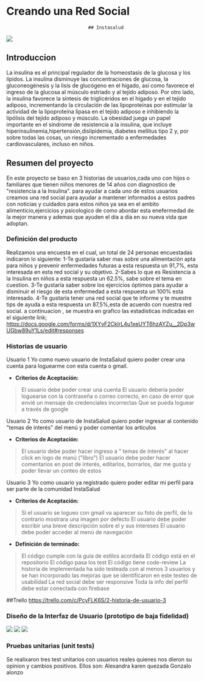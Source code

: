 # Creando una Red Social

                                  ## Instasalud
 ![](logo.png)                                 
## Introduccion
La insulina es el principal regulador de la homeostasis de la glucosa y los lípidos.
La insulina disminuye las concentraciones de glucosa, la gluconeogénesis y la lisis de glucógeno en el hígado, así como favorece el ingreso de la glucosa al músculo estriado
y al tejido adiposo. Por otro lado, la insulina favorece la síntesis de triglicéridos en el hígado y en el tejido adiposo, incrementando la circulación de las lipoproteínas por estimular la actividad de la lipoproteína
lipasa en el tejido adiposo e inhibiendo la lipólisis del tejido adiposo y músculo.
La obesidad juega un papel importante en el síndrome de resistencia a la insulina, que incluye hiperinsulinemia,hipertensión,dislipidemia, diabetes mellitus tipo 2 y, por sobre todas las cosas, un riesgo incrementado
a enfermedades cardiovasculares, incluso en niños.

## Resumen del proyecto

En este proyecto se baso en 3 historias de usuarios,cada uno con hijos o familiares que tienen niños menores de 14 años con diagnostico de "resistencia a la Insulina".
para ayudar a cada uno de estos usuarios creamos una red social para ayudar a mantener informados a estos padres con noticias y cuidados para estos niños ya sea en el ambito alimenticio,ejercicios y psicologico de como abordar esta enefermedad de la mejor manera y ademas que ayuden el dia a dia en su nueva vida que adoptan.


### Definición del producto

Realizamos una encuesta en el cual, un total de 24 personas encuestadas indicaron lo siguiente:
1-Te gustaría saber mas sobre una alimentación apta para niños y prevenir enfermedades futuras
a esta respuesta un 91,7%, esta interesada en esta red social y su objetivo.
2-Sabes lo que es Resistencia a la Insulina en niños
a esta respuesta un 62.5%, sabe sobre el tema en cuestion.
3-Te gustaría saber sobre los ejercicios óptimos para ayudar a disminuir el riesgo de esta enfermedad
a esta respuesta un 100% esta interesado.
4-Te gustaría tener una red social que te informe y te muestre tips de ayuda
a esta respuesta un 87,5%,esta de acuerdo con nuestra red social.
a continuacion , se muestra en grafico las estadisticas indicadas en el siguiente link;
https://docs.google.com/forms/d/1XYvF2CklrL4u1xeUYT6hzAYZu__2Dp3wUGbw89uY1Ls/edit#responses


### Historias de usuario

Usuario 1
Yo como nuevo usuario de InstaSalud quiero poder crear una cuenta para loguearme con esta cuenta o gmail.
- **Criterios de Aceptación:** 
>El usuario debe poder crear una cuenta 
>El usuario debería poder loguearse con la contraseña o correo correcto, en caso de error que envié un mensaje   de credenciales incorrectas
>Que se pueda loguear a través de google

Usuario 2
Yo como usuario de InstaSalud quiero poder ingresar al contenido "temas de interés" del menú y poder comentar los artículos 
- **Criterios de Aceptación:** 
>El usuario debe poder hacer ingreso a " temas de interés" al hacer click en logo de manú ("libro")
>El usuario debe poder hacer comentarios en post de interés, editarlos, borrarlos, dar me gusta y poder llevar   un conteo de estos

Usuario 3
Yo como usuario ya registrado quiero poder editar mi perfil para ser parte de la comunidad InstaSalud 

- **Criterios de Aceptación:** 
>Si el usuario se logueo con gmail va aparecer su foto de perfil, de lo contrario mostrara una imagen por        defecto
>El usuario debe poder escribir una breve descripción sobre el y sus intereses
>El usuario debe poder acceder al menú de navegación

- **Definición de terminado:** 

>El código cumple con la guía de estilos acordada
>El código está en el repositorio
>El código pasa los test
>El código tiene code-review
>La historia de implementada ha sido testeada con al menos 3 usuarios y se han incorporado las mejoras que se    identificaron en este testeo de usabilidad
>La red social debe ser responsive 
>Toda la info del perfil debe estar conectada con firebase 

##Trello
https://trello.com/c/PcyFLK6S/2-historia-de-usuario-3

### Diseño de la Interfaz de Usuario (prototipo de baja fidelidad)

![](prototipodebaja1.jpg)
![](prototipodebaja2.jpg)
![](prototipodebaja3.jpg)


### Pruebas unitarias (unit tests)
Se realixaron tres test unitarios con usuarios reales quienes nos dieron su opinion y cambios positivos.
Ellos son:
Alexandra
karen quezada
Gonzalo alonzo 



